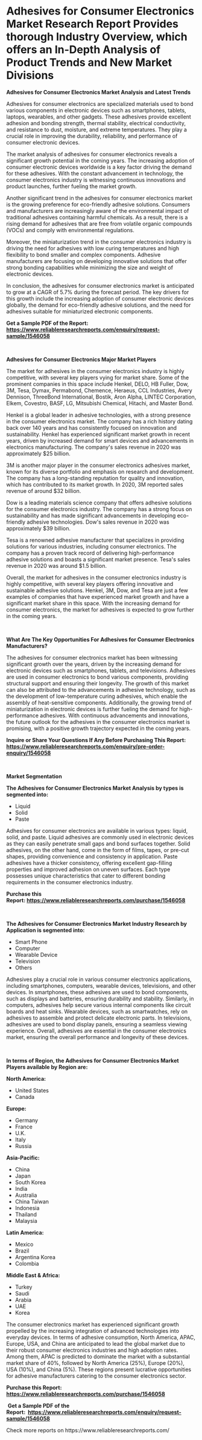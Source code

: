 <p><h1>Adhesives for Consumer Electronics Market Research Report Provides thorough Industry Overview, which offers an In-Depth Analysis of Product Trends and New Market Divisions</h1></p><p><strong>Adhesives for Consumer Electronics Market Analysis and Latest Trends</strong></p>
<p><p>Adhesives for consumer electronics are specialized materials used to bond various components in electronic devices such as smartphones, tablets, laptops, wearables, and other gadgets. These adhesives provide excellent adhesion and bonding strength, thermal stability, electrical conductivity, and resistance to dust, moisture, and extreme temperatures. They play a crucial role in improving the durability, reliability, and performance of consumer electronic devices.</p><p>The market analysis of adhesives for consumer electronics reveals a significant growth potential in the coming years. The increasing adoption of consumer electronic devices worldwide is a key factor driving the demand for these adhesives. With the constant advancement in technology, the consumer electronics industry is witnessing continuous innovations and product launches, further fueling the market growth.</p><p>Another significant trend in the adhesives for consumer electronics market is the growing preference for eco-friendly adhesive solutions. Consumers and manufacturers are increasingly aware of the environmental impact of traditional adhesives containing harmful chemicals. As a result, there is a rising demand for adhesives that are free from volatile organic compounds (VOCs) and comply with environmental regulations.</p><p>Moreover, the miniaturization trend in the consumer electronics industry is driving the need for adhesives with low curing temperatures and high flexibility to bond smaller and complex components. Adhesive manufacturers are focusing on developing innovative solutions that offer strong bonding capabilities while minimizing the size and weight of electronic devices.</p><p>In conclusion, the adhesives for consumer electronics market is anticipated to grow at a CAGR of 5.7% during the forecast period. The key drivers for this growth include the increasing adoption of consumer electronic devices globally, the demand for eco-friendly adhesive solutions, and the need for adhesives suitable for miniaturized electronic components.</p></p>
<p><strong>Get a Sample PDF of the Report:&nbsp; <a href="https://www.reliableresearchreports.com/enquiry/request-sample/1546058">https://www.reliableresearchreports.com/enquiry/request-sample/1546058</a></strong></p>
<p>&nbsp;</p>
<p><strong>Adhesives for Consumer Electronics Major Market Players</strong></p>
<p><p>The market for adhesives in the consumer electronics industry is highly competitive, with several key players vying for market share. Some of the prominent companies in this space include Henkel, DELO, HB Fuller, Dow, 3M, Tesa, Dymax, Permabond, Chemence, Heraeus, CCL Industries, Avery Dennison, ThreeBond International, Bostik, Aron Alpha, LINTEC Corporation, Elkem, Covestro, BASF, LG, Mitsubishi Chemical, Hitachi, and Master Bond.</p><p>Henkel is a global leader in adhesive technologies, with a strong presence in the consumer electronics market. The company has a rich history dating back over 140 years and has consistently focused on innovation and sustainability. Henkel has experienced significant market growth in recent years, driven by increased demand for smart devices and advancements in electronics manufacturing. The company's sales revenue in 2020 was approximately $25 billion.</p><p>3M is another major player in the consumer electronics adhesives market, known for its diverse portfolio and emphasis on research and development. The company has a long-standing reputation for quality and innovation, which has contributed to its market growth. In 2020, 3M reported sales revenue of around $32 billion.</p><p>Dow is a leading materials science company that offers adhesive solutions for the consumer electronics industry. The company has a strong focus on sustainability and has made significant advancements in developing eco-friendly adhesive technologies. Dow's sales revenue in 2020 was approximately $39 billion.</p><p>Tesa is a renowned adhesive manufacturer that specializes in providing solutions for various industries, including consumer electronics. The company has a proven track record of delivering high-performance adhesive solutions and boasts a significant market presence. Tesa's sales revenue in 2020 was around $1.5 billion.</p><p>Overall, the market for adhesives in the consumer electronics industry is highly competitive, with several key players offering innovative and sustainable adhesive solutions. Henkel, 3M, Dow, and Tesa are just a few examples of companies that have experienced market growth and have a significant market share in this space. With the increasing demand for consumer electronics, the market for adhesives is expected to grow further in the coming years.</p></p>
<p>&nbsp;</p>
<p><strong>What Are The Key Opportunities For Adhesives for Consumer Electronics Manufacturers?</strong></p>
<p><p>The adhesives for consumer electronics market has been witnessing significant growth over the years, driven by the increasing demand for electronic devices such as smartphones, tablets, and televisions. Adhesives are used in consumer electronics to bond various components, providing structural support and ensuring their longevity. The growth of this market can also be attributed to the advancements in adhesive technology, such as the development of low-temperature curing adhesives, which enable the assembly of heat-sensitive components. Additionally, the growing trend of miniaturization in electronic devices is further fueling the demand for high-performance adhesives. With continuous advancements and innovations, the future outlook for the adhesives in the consumer electronics market is promising, with a positive growth trajectory expected in the coming years.</p></p>
<p><strong>Inquire or Share Your Questions If Any Before Purchasing This Report: <a href="https://www.reliableresearchreports.com/enquiry/pre-order-enquiry/1546058">https://www.reliableresearchreports.com/enquiry/pre-order-enquiry/1546058</a></strong></p>
<p>&nbsp;</p>
<p><strong>Market Segmentation</strong></p>
<p><strong>The Adhesives for Consumer Electronics Market Analysis by types is segmented into:</strong></p>
<p><ul><li>Liquid</li><li>Solid</li><li>Paste</li></ul></p>
<p><p>Adhesives for consumer electronics are available in various types: liquid, solid, and paste. Liquid adhesives are commonly used in electronic devices as they can easily penetrate small gaps and bond surfaces together. Solid adhesives, on the other hand, come in the form of films, tapes, or pre-cut shapes, providing convenience and consistency in application. Paste adhesives have a thicker consistency, offering excellent gap-filling properties and improved adhesion on uneven surfaces. Each type possesses unique characteristics that cater to different bonding requirements in the consumer electronics industry.</p></p>
<p><strong>Purchase this Report:&nbsp;<a href="https://www.reliableresearchreports.com/purchase/1546058">https://www.reliableresearchreports.com/purchase/1546058</a></strong></p>
<p>&nbsp;</p>
<p><strong>The Adhesives for Consumer Electronics Market Industry Research by Application is segmented into:</strong></p>
<p><ul><li>Smart Phone</li><li>Computer</li><li>Wearable Device</li><li>Television</li><li>Others</li></ul></p>
<p><p>Adhesives play a crucial role in various consumer electronics applications, including smartphones, computers, wearable devices, televisions, and other devices. In smartphones, these adhesives are used to bond components, such as displays and batteries, ensuring durability and stability. Similarly, in computers, adhesives help secure various internal components like circuit boards and heat sinks. Wearable devices, such as smartwatches, rely on adhesives to assemble and protect delicate electronic parts. In televisions, adhesives are used to bond display panels, ensuring a seamless viewing experience. Overall, adhesives are essential in the consumer electronics market, ensuring the overall performance and longevity of these devices.</p></p>
<p>&nbsp;</p>
<p><strong>In terms of Region, the Adhesives for Consumer Electronics Market Players available by Region are:</strong></p>
<p>
    <p> <strong> North America: </strong>
        <ul>
            <li>United States</li>
            <li>Canada</li>
        </ul>
        </p> 
    <p> <strong> Europe: </strong>
        <ul>
            <li>Germany</li>
            <li>France</li>
            <li>U.K.</li>
            <li>Italy</li>
            <li>Russia</li>
        </ul>
        </p> 
    <p> <strong> Asia-Pacific: </strong>
        <ul>
            <li>China</li>
            <li>Japan</li>
            <li>South Korea</li>
            <li>India</li>
            <li>Australia</li>
            <li>China Taiwan</li>
            <li>Indonesia</li>
            <li>Thailand</li>
            <li>Malaysia</li>
        </ul>
        </p> 
    <p> <strong> Latin America: </strong>
        <ul>
            <li>Mexico</li>
            <li>Brazil</li>
            <li>Argentina Korea</li>
            <li>Colombia</li>
        </ul>
        </p> 
    <p> <strong> Middle East & Africa: </strong>
        <ul>
            <li>Turkey</li>
            <li>Saudi</li>
            <li>Arabia</li>
            <li>UAE</li>
            <li>Korea</li>
        </ul>
    </p>
    </p>
<p><p>The consumer electronics market has experienced significant growth propelled by the increasing integration of advanced technologies into everyday devices. In terms of adhesive consumption, North America, APAC, Europe, USA, and China are anticipated to lead the global market due to their robust consumer electronics industries and high adoption rates. Among them, APAC is predicted to dominate the market with a substantial market share of 40%, followed by North America (25%), Europe (20%), USA (10%), and China (5%). These regions present lucrative opportunities for adhesive manufacturers catering to the consumer electronics sector.</p></p>
<p><strong>Purchase this Report: <a href="https://www.reliableresearchreports.com/purchase/1546058">https://www.reliableresearchreports.com/purchase/1546058</a></strong></p>
<p>&nbsp;<strong>Get a Sample PDF of the Report:&nbsp;&nbsp;<a href="https://www.reliableresearchreports.com/enquiry/request-sample/1546058">https://www.reliableresearchreports.com/enquiry/request-sample/1546058</a></strong></p>
<p><strong></strong></p>
<p>Check more reports on https://www.reliableresearchreports.com/</p>